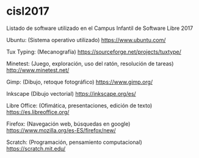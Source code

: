 # cisl2017

Listado de software utilizado en el Campus Infantil de Software Libre 2017


Ubuntu:
(Sistema operativo utilizado)
https://www.ubuntu.com/


Tux Typing:
(Mecanografía)
https://sourceforge.net/projects/tuxtype/


Minetest:
(Juego, exploración, uso del ratón, resolución de tareas)
http://www.minetest.net/


Gimp:
(Dibujo, retoque fotográfico)
https://www.gimp.org/


Inkscape
(Dibujo vectorial)
https://inkscape.org/es/

Libre Office:
(Ofimática, presentaciones, edición de texto)
https://es.libreoffice.org/


Firefox:
(Navegación web, búsquedas en google)
https://www.mozilla.org/es-ES/firefox/new/


Scratch:
(Programación, pensamiento computacional)
https://scratch.mit.edu/

